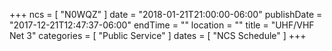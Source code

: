 +++
ncs = [ "N0WQZ" ]
date = "2018-01-21T21:00:00-06:00"
publishDate = "2017-12-21T12:47:37-06:00"
endTime = ""
location = ""
title = "UHF/VHF Net 3"
categories = [ "Public Service" ]
dates = [ "NCS Schedule" ]
+++
